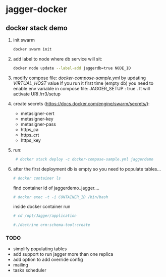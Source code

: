 # jagger-docker 


## docker stack demo
1. init swarm
   ```bash
   docker swarm init
   ```
2. add label to node where db service will sit:
   ```bash
   docker node update --label-add jaggerdb=true NODE_ID
   ```
3. modify compose file: *docker-compose-sample.yml* by updating _VIRTUAL_HOST_ value
    If you run it first time (empty db) you need to enable env variable in compose file: JAGGER_SETUP : true . It will activate URI /rr3/setup
    
4. create secrets (https://docs.docker.com/engine/swarm/secrets/):
    * metasigner-cert
    * metasigner-key
    * metasigner-pass
    * https_ca
    * https_crt
    * https_key

5. run: 
   ```bash
    # docker stack deploy -c docker-compose-sample.yml jaggerdemo
   ```
6. after the first deployment db is empty so you need to populate tables...
   ```bash 
   # docker container ls
   ```
   find container id of jaggerdemo_jagger....
   ```bash
   # docker exec -t -i CONTAINER_ID /bin/bash
   ```
   inside docker container run
   ```bash
   # cd /opt/Jagger/application 
   ```
   ```bash
   #./doctrine orm:schema-tool:create
   ```




### TODO 
* simplify populating tables
* add support to run jagger more than one replica
* add option to add override config 
* mailing
* tasks scheduler
